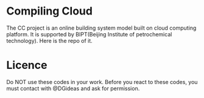 # Compiling Cloud
The CC project is an online building system model built on cloud computing platform. It is supported by BIPT(Beijing Institute of petrochemical technology). Here is the repo of it.

# Licence
Do NOT use these codes in your work. Before you react to these codes, you must contact with @DGideas and ask for permission.

